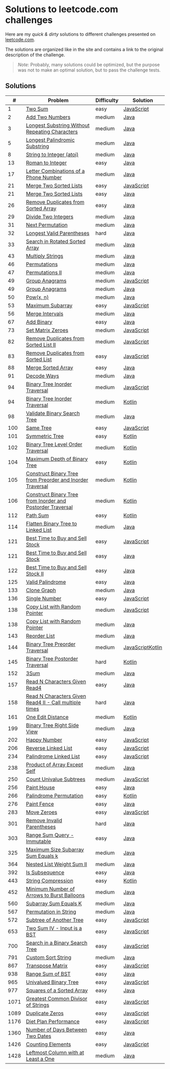 # Solutions to leetcode.com challenges 

Here are my *quick & dirty* solutions to different challenges presented on 
[leetcode.com](http://www.leetcode.com).

The solutions are organized like in the site and contains a link to the 
original description of the challenge.

> *Note:* Probably, many solutions could be optimized, but the purpose
> was not to make an optimal solution, but to pass the challenge tests.

## Solutions

| # | Problem | Difficulty | Solution |
|---|---------|------------|----------|
|1|[Two Sum](https://leetcode.com/problems/two-sum/)|easy|[JavaScript](./javascript/src/problems/two-sum.js)|
|2|[Add Two Numbers](https://leetcode.com/problems/add-two-numbers/)|medium|[Java](./java/src/main/java/org/carlosbello/leetcode/problems/AddTwoNumbers.java)|
|3|[Longest Substring Without Repeating Characters](https://leetcode.com/problems/longest-substring-without-repeating-characters/)|medium|[Java](./java/src/main/java/org/carlosbello/leetcode/problems/LongestSubstringWithoutRepeatingCharacters.java)|
|5|[Longest Palindromic Substring](https://leetcode.com/problems/longest-palindromic-substring/)|medium|[Java](./java/src/main/java/org/carlosbello/leetcode/problems/LongestPalindromicSubstring.java)|
|8|[String to Integer (atoi)](https://leetcode.com/problems/string-to-integer-atoi/)|medium|[Java](./java/src/main/java/org/carlosbello/leetcode/problems/StringToIntegerAtoi.java)|
|13|[Roman to Integer](https://leetcode.com/problems/roman-to-integer/)|easy|[Java](./java/src/main/java/org/carlosbello/leetcode/problems/RomanToInteger.java)|
|17|[Letter Combinations of a Phone Number](https://leetcode.com/problems/letter-combinations-of-a-phone-number/)|medium|[Java](./java/src/main/java/org/carlosbello/leetcode/problems/LetterCombinationsOfAPhoneNumber.java)|
|21|[Merge Two Sorted Lists](https://leetcode.com/problems/merge-two-sorted-lists/)|easy|[JavaScript](./javascript/src/data-structures/linked-list/operations.js)|
|21|[Merge Two Sorted Lists](https://leetcode.com/problems/merge-two-sorted-lists/)|easy|[Java](./java/src/main/java/org/carlosbello/leetcode/problems/MergeTwoSortedLists.java)|
|26|[Remove Duplicates from Sorted Array](https://leetcode.com/problems/remove-duplicates-from-sorted-array/)|easy|[Java](./java/src/main/java/org/carlosbello/leetcode/problems/RemoveDuplicatesFromSortedArray.java)|
|29|[Divide Two Integers](https://leetcode.com/problems/divide-two-integers/)|medium|[Java](./java/src/main/java/org/carlosbello/leetcode/problems/DivideTwoIntegers.java)|
|31|[Next Permutation](https://leetcode.com/problems/next-permutation/)|medium|[Java](./java/src/main/java/org/carlosbello/leetcode/problems/NextPermutation.java)|
|32|[Longest Valid Parentheses](https://leetcode.com/problems/longest-valid-parentheses/)|hard|[Java](./java/src/main/java/org/carlosbello/leetcode/problems/LongestValidParentheses.java)|
|33|[Search in Rotated Sorted Array](https://leetcode.com/problems/search-in-rotated-sorted-array/)|medium|[Java](./java/src/main/java/org/carlosbello/leetcode/problems/SearchInRotatedSortedArray.java)|
|43|[Multiply Strings](https://leetcode.com/problems/multiply-strings/)|medium|[Java](./java/src/main/java/org/carlosbello/leetcode/problems/MultiplyStrings.java)|
|46|[Permutations](https://leetcode.com/problems/permutations/)|medium|[Java](./java/src/main/java/org/carlosbello/leetcode/problems/Permutations.java)|
|47|[Permutations II](https://leetcode.com/problems/permutations-ii/)|medium|[Java](./java/src/main/java/org/carlosbello/leetcode/problems/PermutationsII.java)|
|49|[Group Anagrams](https://leetcode.com/problems/group-anagrams/)|medium|[JavaScript](./javascript/src/problems/group-anagrams.js)|
|49|[Group Anagrams](https://leetcode.com/problems/group-anagrams/)|medium|[Java](./java/src/main/java/org/carlosbello/leetcode/problems/GroupAnagrams.java)|
|50|[Pow(x, n)](https://leetcode.com/problems/powx-n/)|medium|[Java](./java/src/main/java/org/carlosbello/leetcode/problems/PowXN.java)|
|53|[Maximum Subarray](https://leetcode.com/problems/maximum-subarray/)|easy|[JavaScript](./javascript/src/problems/maximum-subarray.js)|
|56|[Merge Intervals](https://leetcode.com/problems/merge-intervals/)|medium|[Java](./java/src/main/java/org/carlosbello/leetcode/problems/MergeIntervals.java)|
|67|[Add Binary](https://leetcode.com/problems/add-binary/)|easy|[Java](./java/src/main/java/org/carlosbello/leetcode/problems/AddBinary.java)|
|73|[Set Matrix Zeroes](https://leetcode.com/problems/set-matrix-zeroes/)|medium|[JavaScript](./javascript/src/data-structures/array/operations.js)|
|82|[Remove Duplicates from Sorted List II](https://leetcode.com/problems/remove-duplicates-from-sorted-list-ii/)|medium|[JavaScript](./javascript/src/data-structures/linked-list/operations.js)|
|83|[Remove Duplicates from Sorted List](https://leetcode.com/problems/remove-duplicates-from-sorted-list/)|easy|[JavaScript](./javascript/src/data-structures/linked-list/operations.js)|
|88|[Merge Sorted Array](https://leetcode.com/problems/merge-sorted-array/)|easy|[Java](./java/src/main/java/org/carlosbello/leetcode/problems/MergeSortedArray.java)|
|91|[Decode Ways](https://leetcode.com/problems/decode-ways/)|medium|[Java](./java/src/main/java/org/carlosbello/leetcode/problems/DecodeWays.java)|
|94|[Binary Tree Inorder Traversal](https://leetcode.com/problems/binary-tree-inorder-traversal/)|medium|[JavaScript](./javascript/src/data-structures/binary-tree/traversals.js)|
|94|[Binary Tree Inorder Traversal](https://leetcode.com/problems/binary-tree-inorder-traversal/)|medium|[Kotlin](./kotlin/src/main/kotlin/org/carlosbello/datastructures/binarytree/traversals.kt)|
|98|[Validate Binary Search Tree](https://leetcode.com/problems/validate-binary-search-tree/)|medium|[Java](./java/src/main/java/org/carlosbello/leetcode/problems/ValidateBinarySearchTree.java)|
|100|[Same Tree](https://leetcode.com/problems/same-tree/)|easy|[JavaScript](./javascript/src/data-structures/binary-tree/properties.js)|
|101|[Symmetric Tree](https://leetcode.com/problems/symmetric-tree/)|easy|[Kotlin](./kotlin/src/main/kotlin/org/carlosbello/datastructures/binarytree/properties.kt)|
|102|[Binary Tree Level Order Traversal](https://leetcode.com/problems/binary-tree-level-order-traversal/)|medium|[Kotlin](./kotlin/src/main/kotlin/org/carlosbello/datastructures/binarytree/traversals.kt)|
|104|[Maximum Depth of Binary Tree](https://leetcode.com/problems/maximum-depth-of-binary-tree/)|easy|[Kotlin](./kotlin/src/main/kotlin/org/carlosbello/datastructures/binarytree/properties.kt)|
|105|[Construct Binary Tree from Preorder and Inorder Traversal](https://leetcode.com/problems/construct-binary-tree-from-preorder-and-inorder-traversal/)|medium|[Kotlin](./kotlin/src/main/kotlin/org/carlosbello/datastructures/binarytree/operations.kt)|
|106|[Construct Binary Tree from Inorder and Postorder Traversal](https://leetcode.com/problems/construct-binary-tree-from-inorder-and-postorder-traversal/)|medium|[Kotlin](./kotlin/src/main/kotlin/org/carlosbello/datastructures/binarytree/operations.kt)|
|112|[Path Sum](https://leetcode.com/problems/path-sum/)|easy|[Kotlin](./kotlin/src/main/kotlin/org/carlosbello/datastructures/binarytree/properties.kt)|
|114|[Flatten Binary Tree to Linked List](https://leetcode.com/problems/flatten-binary-tree-to-linked-list/)|medium|[Java](./java/src/main/java/org/carlosbello/leetcode/problems/FlattenBinaryTreeToLinkedList.java)|
|121|[Best Time to Buy and Sell Stock](https://leetcode.com/problems/best-time-to-buy-and-sell-stock/)|easy|[JavaScript](./javascript/src/problems/best-time-to-buy-and-sell-stock.js)|
|121|[Best Time to Buy and Sell Stock](https://leetcode.com/problems/best-time-to-buy-and-sell-stock/)|easy|[Java](./java/src/main/java/org/carlosbello/leetcode/problems/BestTimeToBuyAndSellStock.java)|
|122|[Best Time to Buy and Sell Stock II](https://leetcode.com/problems/best-time-to-buy-and-sell-stock-ii/)|easy|[Java](./java/src/main/java/org/carlosbello/leetcode/problems/BestTimeToBuyAndSellStockII.java)|
|125|[Valid Palindrome](https://leetcode.com/problems/valid-palindrome/)|easy|[Java](./java/src/main/java/org/carlosbello/leetcode/problems/ValidPalindrome.java)|
|133|[Clone Graph](https://leetcode.com/problems/clone-graph/)|medium|[Java](./java/src/main/java/org/carlosbello/leetcode/problems/CloneGraph.java)|
|136|[Single Number](https://leetcode.com/problems/single-number/)|easy|[JavaScript](./javascript/src/problems/single-number.js)|
|138|[Copy List with Random Pointer](https://leetcode.com/problems/copy-list-with-random-pointer/)|medium|[JavaScript](./javascript/src/data-structures/linked-list/operations.js)|
|138|[Copy List with Random Pointer](https://leetcode.com/problems/copy-list-with-random-pointer/)|medium|[Java](./java/src/main/java/org/carlosbello/leetcode/problems/CopyListWithRandomPointer.java)|
|143|[Reorder List](https://leetcode.com/problems/reorder-list/)|medium|[Java](./java/src/main/java/org/carlosbello/leetcode/problems/ReorderList.java)|
|144|[Binary Tree Preorder Traversal](https://leetcode.com/problems/binary-tree-preorder-traversal/)|medium|[JavaScript](./javascript/src/data-structures/binary-tree/traversals.js)[Kotlin](./kotlin/src/main/kotlin/org/carlosbello/datastructures/binarytree/traversals.kt)|
|145|[Binary Tree Postorder Traversal](https://leetcode.com/problems/binary-tree-postorder-traversal/)|hard|[Kotlin](./kotlin/src/main/kotlin/org/carlosbello/datastructures/binarytree/traversals.kt)|
|152|[3Sum](https://leetcode.com/problems/3sum/)|medium|[Java](./java/src/main/java/org/carlosbello/leetcode/problems/TreeSum.java)|
|157|[Read N Characters Given Read4](https://leetcode.com/problems/read-n-characters-given-read4/)|easy|[Java](./java/src/main/java/org/carlosbello/leetcode/problems/ReadNCharactersGivenRead4.java)|
|158|[Read N Characters Given Read4 II - Call multiple times](https://leetcode.com/problems/read-n-characters-given-read4-ii-call-multiple-times/)|hard|[Java](./java/src/main/java/org/carlosbello/leetcode/problems/ReadNCharactersGivenRead4IICallMultipleTimes.java)|
|161|[One Edit Distance](https://leetcode.com/problems/one-edit-distance/)|medium|[Kotlin](./kotlin/src/main/kotlin/org/carlosbello/strings/properties.kt)|
|199|[Binary Tree Right Side View](https://leetcode.com/problems/binary-tree-right-side-view/)|medium|[Java](./java/src/main/java/org/carlosbello/leetcode/problems/BinaryTreeRightSideView.java)|
|202|[Happy Number](https://leetcode.com/problems/happy-number/)|easy|[JavaScript](./javascript/src/problems/happy-number.js)|
|206|[Reverse Linked List](https://leetcode.com/problems/reverse-linked-list/)|easy|[JavaScript](./javascript/src/data-structures/linked-list/operations.js)|
|234|[Palindrome Linked List](https://leetcode.com/problems/palindrome-linked-list/)|easy|[JavaScript](./javascript/src/data-structures/linked-list/properties.js)|
|238|[Product of Array Except Self](https://leetcode.com/problems/product-of-array-except-self/)|medium|[Java](./java/src/main/java/org/carlosbello/leetcode/problems/ProductOfArrayExceptSelf.java)|
|250|[Count Univalue Subtrees](https://leetcode.com/problems/count-univalue-subtrees/)|medium|[JavaScript](./javascript/src/data-structures/binary-tree/properties.js)|
|256|[Paint House](https://leetcode.com/problems/paint-house/)|easy|[Java](./java/src/main/java/org/carlosbello/leetcode/problems/PaintHouse.java)|
|266|[Palindrome Permutation](https://leetcode.com/problems/palindrome-permutation/)|easy|[Kotlin](./kotlin/src/main/kotlin/org/carlosbello/strings/properties.kt)|
|276|[Paint Fence](https://leetcode.com/problems/paint-fence/)|easy|[Java](./java/src/main/java/org/carlosbello/leetcode/problems/PaintFence.java)|
|283|[Move Zeroes](https://leetcode.com/problems/move-zeroes/)|easy|[JavaScript](./javascript/src/problems/move-zeroes.js)|
|301|[Remove Invalid Parentheses](https://leetcode.com/problems/remove-invalid-parentheses/)|hard|[Java](./java/src/main/java/org/carlosbello/leetcode/problems/RemoveInvalidParentheses.java)|
|303|[Range Sum Query - Immutable](https://leetcode.com/problems/range-sum-query-immutable/)|easy|[Java](./java/src/main/java/org/carlosbello/leetcode/problems/RangeSumQueryImmutable.java)|
|325|[Maximum Size Subarray Sum Equals k](https://leetcode.com/problems/maximum-size-subarray-sum-equals-k/)|medium|[Java](./java/src/main/java/org/carlosbello/leetcode/problems/MaximumSizeSubarraySumEqualsK.java)|
|364|[Nested List Weight Sum II](https://leetcode.com/problems/nested-list-weight-sum-ii/)|medium|[Java](./java/src/main/java/org/carlosbello/leetcode/problems/NestedListWeightSumII.java)|
|392|[Is Subsequence](https://leetcode.com/problems/is-subsequence/)|easy|[Java](./java/src/main/java/org/carlosbello/leetcode/problems/IsSubsequence.java)|
|443|[String Compression](https://leetcode.com/problems/string-compression/)|easy|[Kotlin](./kotlin/src/main/kotlin/org/carlosbello/strings/operations.kt)|
|452|[Minimum Number of Arrows to Burst Balloons](https://leetcode.com/problems/minimum-number-of-arrows-to-burst-balloons/)|medium|[Java](./java/src/main/java/org/carlosbello/leetcode/problems/MinimumNumberOfArrowsToBurstBalloons.java)|
|560|[Subarray Sum Equals K](https://leetcode.com/problems/subarray-sum-equals-k/)|medium|[Java](./java/src/main/java/org/carlosbello/leetcode/problems/SubarraySumEqualsK.java)|
|567|[Permutation in String](https://leetcode.com/problems/permutation-in-string/)|medium|[Java](./java/src/main/java/org/carlosbello/leetcode/problems/PermutationInString.java)|
|572|[Subtree of Another Tree](https://leetcode.com/problems/subtree-of-another-tree/)|easy|[JavaScript](./javascript/src/data-structures/binary-tree/properties.js)|
|653|[Two Sum IV - Input is a BST](https://leetcode.com/problems/two-sum-iv-input-is-a-bst/)|easy|[JavaScript](./javascript/src/data-structures/binary-tree/operations.js)|
|700|[Search in a Binary Search Tree](https://leetcode.com/problems/search-in-a-binary-search-tree/)|easy|[JavaScript](./javascript/src/data-structures/binary-tree/operations.js)|
|791|[Custom Sort String](https://leetcode.com/problems/custom-sort-string/)|medium|[Java](./java/src/main/java/org/carlosbello/leetcode/problems/CustomSortString.java)|
|867|[Transpose Matrix](https://leetcode.com/problems/transpose-matrix/)|easy|[JavaScript](./javascript/src/data-structures/array/operations.js)|
|938|[Range Sum of BST](https://leetcode.com/problems/range-sum-of-bst/)|easy|[Java](./java/src/main/java/org/carlosbello/leetcode/problems/RangeSumOfBST.java)|
|965|[Univalued Binary Tree](https://leetcode.com/problems/univalued-binary-tree/)|easy|[JavaScript](./javascript/src/problems/univalued-binary-tree.js)|
|977|[Squares of a Sorted Array](https://leetcode.com/problems/squares-of-a-sorted-array/)|easy|[Java](./java/src/main/java/org/carlosbello/leetcode/problems/SquaresOfASortedArray.java)|
|1071|[Greatest Common Divisor of Strings](https://leetcode.com/problems/greatest-common-divisor-of-strings/)|easy|[JavaScript](./javascript/src/data-structures/string/operations.js)|
|1089|[Duplicate Zeros](https://leetcode.com/problems/duplicate-zeros/)|easy|[JavaScript](./javascript/src/data-structures/array/operations.js)|
|1176|[Diet Plan Performance](https://leetcode.com/problems/diet-plan-performance/)|easy|[JavaScript](./javascript/src/problems/diet-plan-performance.js)|
|1360|[Number of Days Between Two Dates](https://leetcode.com/problems/number-of-days-between-two-dates/)|easy|[Java](./java/src/main/java/org/carlosbello/leetcode/problems/NumberOfDaysBetweenTwoDates.java)|
|1426|[Counting Elements](https://leetcode.com/problems/counting-elements/)|easy|[JavaScript](./javascript/src/problems/counting-elements.js)|
|1428|[Leftmost Column with at Least a One](https://leetcode.com/problems/leftmost-column-with-at-least-a-one/)|medium|[Java](./java/src/main/java/org/carlosbello/leetcode/problems/LeftmostColumnWithAtLeastAOne.java)|
